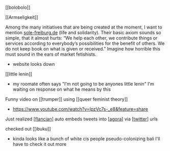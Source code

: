 [[bolobolo]]

[[Armseligkeit]]

Among the many initiatives that are being created at the moment, I want to mention [sole-freiburg.de](http://sole-freiburg.de) (life and solidarity). Their basic axiom sounds so simple, that it almost hurts: “We help each other, we contribute things or services according to everybody’s possibilities for the benefit of others. We do not keep book on what is given or received.” Imagine how horrible this must sound in the ears of market fetishists.
-	website looks down

[[little lenin]]
-	my roomate often says "I'm not going to be anyones little lenin" I'm waiting on response on what he means by this

Funny video on [[trumper]] using [[queer feminist theory]]
-	https://www.youtube.com/watch?v=lpzVc7s-_e8&feature=share

Just realized [[flancian]] auto embeds tweets into [[agora]] via [[twitter]] urls

checked out [[ibuku]]
-	kinda looks like a bunch of white cis people pseudo-colonizing bali I'll have to check it out more


[//begin]: # "Autogenerated link references for markdown compatibility"
[flancian]: flancian.md "flancian"
[agora]: agora.md "agora"
[twitter]: twitter.md "twitter"
[//end]: # "Autogenerated link references"